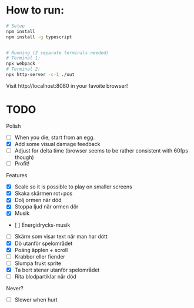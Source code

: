 


# How to run:
```sh
# Setup
npm install
npm install -g typescript


# Running (2 separate terminals needed)
# Terminal 1:
npx webpack
# Terminal 2:
npx http-server -c-1 ./out
```

Visit http://localhost:8080 in your favoite browser!

# TODO

Polish
- [ ] When you die, start from an egg.
- [x] Add some visual damage feedback
- [ ] Adjust for delta time (browser seems to be rather consistent with 60fps though)
- [ ] Profit!

Features
- [x] Scale so it is possible to play on smaller screens
- [x] Skaka skärmen rot+pos
- [x] Dolj ormen när död
- [x] Stoppa ljud när ormen dör
- [x] Musik
- [ ] Energidrycks-musik
- [ ] Skärm som visar text när man har dött
- [x] Dö utanför spelområdet
- [x] Poäng äpplen + scroll
- [ ] Krabbor eller fiender
- [ ] Slumpa frukt sprite
- [x] Ta bort stenar utanför spelområdet
- [ ] Rita blodpartiklar när död

Never?
- [ ] Slower when hurt